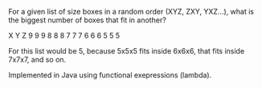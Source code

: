 For a given list of size boxes in a random order (XYZ, ZXY, YXZ...), what is the biggest number of boxes that fit in another? 

X Y Z
9 9 9
8 8 8
7 7 7
6 6 6
5 5 5

For this list would be 5, because 5x5x5 fits inside 6x6x6, that fits inside 7x7x7, and so on.

Implemented in Java using functional exepressions (lambda).
